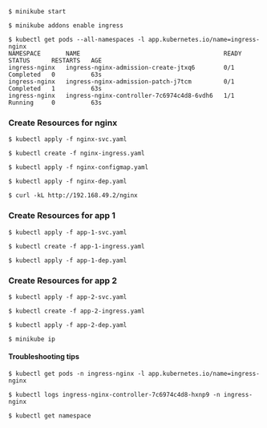 
```shell
$ minikube start
```

```shell
$ minikube addons enable ingress
```

```shell
$ kubectl get pods --all-namespaces -l app.kubernetes.io/name=ingress-nginx
NAMESPACE       NAME                                        READY   STATUS      RESTARTS   AGE
ingress-nginx   ingress-nginx-admission-create-jtxq6        0/1     Completed   0          63s
ingress-nginx   ingress-nginx-admission-patch-j7tcm         0/1     Completed   1          63s
ingress-nginx   ingress-nginx-controller-7c6974c4d8-6vdh6   1/1     Running     0          63s
```

### Create Resources for nginx

```shell
$ kubectl apply -f nginx-svc.yaml
```

```shell
$ kubectl create -f nginx-ingress.yaml
```

```shell
$ kubectl apply -f nginx-configmap.yaml
```

```shell
$ kubectl apply -f nginx-dep.yaml
```

```shell
$ curl -kL http://192.168.49.2/nginx
```

### Create Resources for app 1

```shell
$ kubectl apply -f app-1-svc.yaml
```

```shell
$ kubectl create -f app-1-ingress.yaml
```


```shell
$ kubectl apply -f app-1-dep.yaml
```


### Create Resources for app 2

```shell
$ kubectl apply -f app-2-svc.yaml
```

```shell
$ kubectl create -f app-2-ingress.yaml
```


```shell
$ kubectl apply -f app-2-dep.yaml
```

```shell
$ minikube ip
```


#### Troubleshooting tips

```shell
$ kubectl get pods -n ingress-nginx -l app.kubernetes.io/name=ingress-nginx
```

```shell
$ kubectl logs ingress-nginx-controller-7c6974c4d8-hxnp9 -n ingress-nginx
```

```shell
$ kubectl get namespace
```